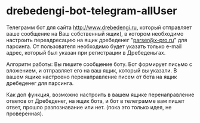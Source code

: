 # drebedengi-bot-telegram-allUser
Телеграмм бот для сайта http://www.drebedengi.ru, который отправляет ваше сообщение на Ваш собственный ящик(, в котором необходимо настроить переадресацию на ящик дребеденег "parser@x-pro.ru" для парсинга.
От пользователя необходимо будет указать только e-mail адрес, который был указан при регистрации в Дребеденьгах.

Алгоритм работы:
Вы пишите сообщение боту.
Бот формирует письмо с вложением, и отправляет его на ваш ящик, который вы указали.
В вашем ящике настроено перенаправление писем от бота на ящик дребеденег для парсинга.

Как доп функция, возможно настроить в вашем ящике перенаправление ответов от Дребеденег, на ящик бота, и бот в телеграмме вам пишет ответ, прошло разпознавание или нет. (пока это только идея, не проверенная). 
